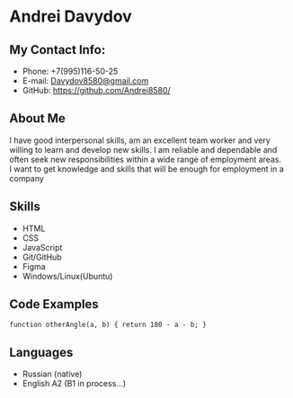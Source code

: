 
# Andrei Davydov # 
## My Contact Info: ##
* Phone: +7(995)116-50-25
* E-mail: Davydov8580@gmail.com 
* GitHub: https://github.com/Andrei8580/
## About Me ##
I have good interpersonal skills, am an excellent team worker and very willing to learn and develop new skills. I am reliable and dependable and often seek new responsibilities within a wide range of employment areas.\
I want to get knowledge and skills that will be enough for employment in a company
## Skills ##
* HTML  
* CSS 
* JavaScript
* Git/GitHub
* Figma
* Windows/Linux(Ubuntu)
## Code Examples ##
`function otherAngle(a, b) {
  return 180 - a - b;
}`
## Languages ##
* Russian (native)
* English A2 (B1 in process…)